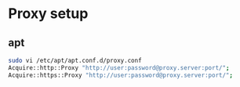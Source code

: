 # Proxy setup

## apt

```bash
sudo vi /etc/apt/apt.conf.d/proxy.conf
Acquire::http::Proxy "http://user:password@proxy.server:port/";
Acquire::https::Proxy "http://user:password@proxy.server:port/";
```